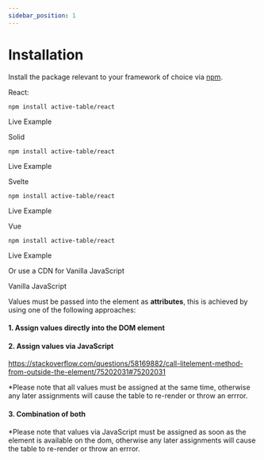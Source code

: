 ```yaml
---
sidebar_position: 1
---
```


# Installation

Install the package relevant to your framework of choice via [npm](https://www.npmjs.com/).

React: <br />

```
npm install active-table/react
```

Live Example <br />

Solid <br />

```
npm install active-table/react
```

Live Example <br />

Svelte <br />

```
npm install active-table/react
```

Live Example <br />

Vue <br />

```
npm install active-table/react
```

Live Example <br />

Or use a CDN for Vanilla JavaScript

Vanilla JavaScript <br />

Values must be passed into the element as **attributes**, this is achieved by using one of the following approaches:

#### 1. Assign values directly into the DOM element

#### 2. Assign values via JavaScript

https://stackoverflow.com/questions/58169882/call-litelement-method-from-outside-the-element/75202031#75202031

\*Please note that all values must be assigned at the same time, otherwise any later assignments will cause the table to re-render or throw an errror.

#### 3. Combination of both

\*Please note that values via JavaScript must be assigned as soon as the element is available on the dom, otherwise any later assignments will cause the table
to re-render or throw an errror.

<!-- Or **try Docusaurus immediately** with **[docusaurus.new](https://docusaurus.new)**. -->

<!-- ### What you'll need

- [Node.js](https://nodejs.org/en/download/) version 16.14 or above:
  - When installing Node.js, you are recommended to check all checkboxes related to dependencies.

## Generate a new site

Generate a new Docusaurus site using the **classic template**.

The classic template will automatically be added to your project after you run the command:

```bash
npm init docusaurus@latest my-website classic
```

You can type this command into Command Prompt, Powershell, Terminal, or any other integrated terminal of your code editor.

The command also installs all necessary dependencies you need to run Docusaurus.

## Start your site

Run the development server:

```bash
cd my-website
npm run start
```

The `cd` command changes the directory you're working with. In order to work with your newly created Docusaurus site, you'll need to navigate the terminal there.

The `npm run start` command builds your website locally and serves it through a development server, ready for you to view at http://localhost:3000/.

Open `docs/API/how-to.md` (this page) and edit some lines: the site **reloads automatically** and displays your changes. -->
